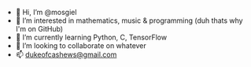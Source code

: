 - 👋 Hi, I’m @mosgiel
- 👀 I’m interested in mathematics, music & programming (duh thats why I'm on GitHub)
- 🌱 I’m currently learning Python, C, TensorFlow
- 💞️ I’m looking to collaborate on whatever
- 📫 dukeofcashews@gmail.com

<!---
mosgiel/mosgiel is a ✨ special ✨ repository because its `README.md` (this file) appears on your GitHub profile.
You can click the Preview link to take a look at your changes.
--->
